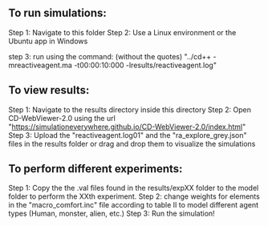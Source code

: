 To run simulations:
-------------------
Step 1: Navigate to this folder
Step 2: Use a Linux environment or the Ubuntu app in Windows

step 3: run using the command: (without the quotes)
			"../cd++ -mreactiveagent.ma -t00:00:10:000 -lresults/reactiveagent.log"


To view results:
----------------
Step 1: Navigate to the results directory inside this directory
Step 2: Open CD-WebViewer-2.0 using the url 
			"https://simulationeverywhere.github.io/CD-WebViewer-2.0/index.html"
Step 3: Upload the "reactiveagent.log01" and the "ra_explore_grey.json" 
		files in the results folder or drag and drop them to visualize the simulations


To perform different experiments:
---------------------------------
Step 1: Copy the the .val files found in the results/expXX folder to the model folder 
		to perform the XXth experiment.
Step 2: change weights for elements in the "macro_comfort.inc" file according to table II
		to model different agent types (Human, monster, alien, etc.)
Step 3: Run the simulation!